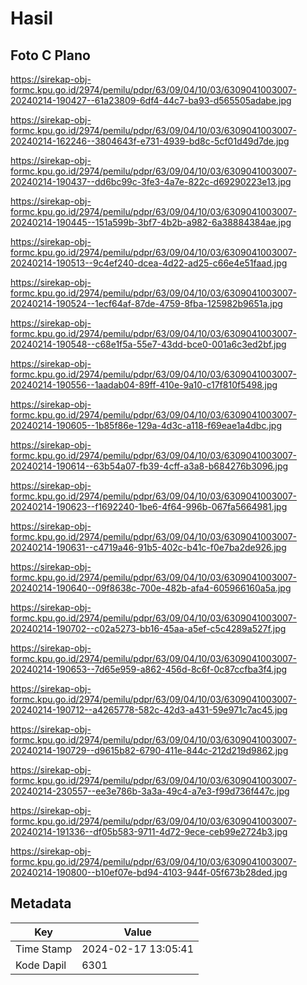 # Hasil

## Foto C Plano

https://sirekap-obj-formc.kpu.go.id/2974/pemilu/pdpr/63/09/04/10/03/6309041003007-20240214-190427--61a23809-6df4-44c7-ba93-d565505adabe.jpg

https://sirekap-obj-formc.kpu.go.id/2974/pemilu/pdpr/63/09/04/10/03/6309041003007-20240214-162246--3804643f-e731-4939-bd8c-5cf01d49d7de.jpg

https://sirekap-obj-formc.kpu.go.id/2974/pemilu/pdpr/63/09/04/10/03/6309041003007-20240214-190437--dd6bc99c-3fe3-4a7e-822c-d69290223e13.jpg

https://sirekap-obj-formc.kpu.go.id/2974/pemilu/pdpr/63/09/04/10/03/6309041003007-20240214-190445--151a599b-3bf7-4b2b-a982-6a38884384ae.jpg

https://sirekap-obj-formc.kpu.go.id/2974/pemilu/pdpr/63/09/04/10/03/6309041003007-20240214-190513--9c4ef240-dcea-4d22-ad25-c66e4e51faad.jpg

https://sirekap-obj-formc.kpu.go.id/2974/pemilu/pdpr/63/09/04/10/03/6309041003007-20240214-190524--1ecf64af-87de-4759-8fba-125982b9651a.jpg

https://sirekap-obj-formc.kpu.go.id/2974/pemilu/pdpr/63/09/04/10/03/6309041003007-20240214-190548--c68e1f5a-55e7-43dd-bce0-001a6c3ed2bf.jpg

https://sirekap-obj-formc.kpu.go.id/2974/pemilu/pdpr/63/09/04/10/03/6309041003007-20240214-190556--1aadab04-89ff-410e-9a10-c17f810f5498.jpg

https://sirekap-obj-formc.kpu.go.id/2974/pemilu/pdpr/63/09/04/10/03/6309041003007-20240214-190605--1b85f86e-129a-4d3c-a118-f69eae1a4dbc.jpg

https://sirekap-obj-formc.kpu.go.id/2974/pemilu/pdpr/63/09/04/10/03/6309041003007-20240214-190614--63b54a07-fb39-4cff-a3a8-b684276b3096.jpg

https://sirekap-obj-formc.kpu.go.id/2974/pemilu/pdpr/63/09/04/10/03/6309041003007-20240214-190623--f1692240-1be6-4f64-996b-067fa5664981.jpg

https://sirekap-obj-formc.kpu.go.id/2974/pemilu/pdpr/63/09/04/10/03/6309041003007-20240214-190631--c4719a46-91b5-402c-b41c-f0e7ba2de926.jpg

https://sirekap-obj-formc.kpu.go.id/2974/pemilu/pdpr/63/09/04/10/03/6309041003007-20240214-190640--09f8638c-700e-482b-afa4-605966160a5a.jpg

https://sirekap-obj-formc.kpu.go.id/2974/pemilu/pdpr/63/09/04/10/03/6309041003007-20240214-190702--c02a5273-bb16-45aa-a5ef-c5c4289a527f.jpg

https://sirekap-obj-formc.kpu.go.id/2974/pemilu/pdpr/63/09/04/10/03/6309041003007-20240214-190653--7d65e959-a862-456d-8c6f-0c87ccfba3f4.jpg

https://sirekap-obj-formc.kpu.go.id/2974/pemilu/pdpr/63/09/04/10/03/6309041003007-20240214-190712--a4265778-582c-42d3-a431-59e971c7ac45.jpg

https://sirekap-obj-formc.kpu.go.id/2974/pemilu/pdpr/63/09/04/10/03/6309041003007-20240214-190729--d9615b82-6790-411e-844c-212d219d9862.jpg

https://sirekap-obj-formc.kpu.go.id/2974/pemilu/pdpr/63/09/04/10/03/6309041003007-20240214-230557--ee3e786b-3a3a-49c4-a7e3-f99d736f447c.jpg

https://sirekap-obj-formc.kpu.go.id/2974/pemilu/pdpr/63/09/04/10/03/6309041003007-20240214-191336--df05b583-9711-4d72-9ece-ceb99e2724b3.jpg

https://sirekap-obj-formc.kpu.go.id/2974/pemilu/pdpr/63/09/04/10/03/6309041003007-20240214-190800--b10ef07e-bd94-4103-944f-05f673b28ded.jpg


## Metadata

| Key        | Value               |
| ---------- | ------------------- |
| Time Stamp | 2024-02-17 13:05:41 |
| Kode Dapil | 6301                |



